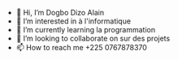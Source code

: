 - 👋 Hi, I’m Dogbo Dizo Alain
- 👀 I’m interested in à l'informatique
- 🌱 I’m currently learning la programmation
- 💞️ I’m looking to collaborate on sur des projets
- 📫 How to reach me  +225 0767878370

<!---
Alain75737578/Alain75737578 is a ✨ special ✨ repository because its `README.md` (this file) appears on your GitHub profile.
You can click the Preview link to take a look at your changes.
---
